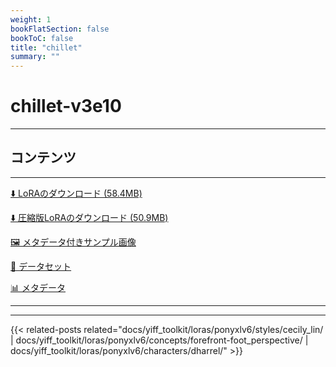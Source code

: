 ```yaml
---
weight: 1
bookFlatSection: false
bookToC: false
title: "chillet"
summary: ""
---
```


<!--markdownlint-disable MD025 MD033 -->

# chillet-v3e10

---

## コンテンツ

---

[⬇️ LoRAのダウンロード (58.4MB)](https://huggingface.co/k4d3/yiff_toolkit/resolve/main/ponyxl_loras/chillet-v3e10.safetensors?download=true)

[⬇️ 圧縮版LoRAのダウンロード (50.9MB)](https://huggingface.co/k4d3/yiff_toolkit/resolve/main/ponyxl_loras_shrunk_2/chillet-v3e10_frockpt1_th-3.55.safetensors?download=true)

[🖼️ メタデータ付きサンプル画像](https://huggingface.co/k4d3/yiff_toolkit/tree/main/static/{})

[📐 データセット](https://huggingface.co/datasets/k4d3/furry/tree/main/chillet)

[📊 メタデータ](https://huggingface.co/k4d3/yiff_toolkit/raw/main/ponyxl_loras/chillet-v3e10.json)

---

---

{{< related-posts related="docs/yiff_toolkit/loras/ponyxlv6/styles/cecily_lin/ | docs/yiff_toolkit/loras/ponyxlv6/concepts/forefront-foot_perspective/ | docs/yiff_toolkit/loras/ponyxlv6/characters/dharrel/" >}}
